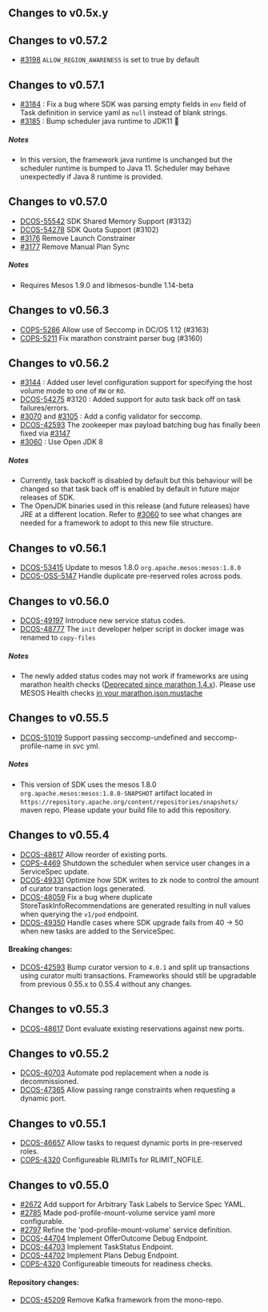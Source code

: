 ## Changes to v0.5x.y

## Changes to v0.57.2
- [#3198](https://github.com/mesosphere/dcos-commons/pull/3198) `ALLOW_REGION_AWARENESS` is set to true by default

## Changes to v0.57.1

- [#3184](https://github.com/mesosphere/dcos-commons/pull/3184) : Fix a bug where SDK was parsing empty fields in `env` field of Task definition in service yaml as `null` instead of blank strings.
- [#3185](https://github.com/mesosphere/dcos-commons/pull/3185) : Bump scheduler java runtime to JDK11 :rocket:

##### Notes
- In this version, the framework java runtime is unchanged but the scheduler runtime is bumped to Java 11. Scheduler may behave unexpectedly if Java 8 runtime is provided.

## Changes to v0.57.0

- [DCOS-55542](https://jira.mesosphere.com/browse/DCOS-55542) SDK Shared Memory Support (#3132)
- [DCOS-54278](https://jira.mesosphere.com/browse/DCOS-54278) SDK Quota Support (#3102)
- [#3176](https://github.com/mesosphere/dcos-commons/pull/3176) Remove Launch Constrainer
- [#3177](https://github.com/mesosphere/dcos-commons/pull/3177) Remove Manual Plan Sync

##### Notes
- Requires Mesos 1.9.0 and libmesos-bundle 1.14-beta

## Changes to v0.56.3
- [COPS-5286](https://jira.mesosphere.com/browse/COPS-5286) Allow use of Seccomp in DC/OS 1.12 (#3163)
- [COPS-5211](https://jira.mesosphere.com/browse/COPS-5211) Fix marathon constraint parser bug (#3160)

## Changes to v0.56.2

- [#3144](https://github.com/mesosphere/dcos-commons/pull/3144) : Added user level configuration support for specifying the host volume mode to one of `RW` or `RO`.
- [DCOS-54275](https://jira.mesosphere.com/browse/DCOS-54275) #3120 : Added support for auto task back off on task failures/errors.
- [#3070](https://github.com/mesosphere/dcos-commons/pull/3070) and [#3105](https://github.com/mesosphere/dcos-commons/pull/3105) : Add a config validator for seccomp.
- [DCOS-42593](https://jira.mesosphere.com/browse/DCOS-42593) The zookeeper max payload batching bug has finally been fixed via [#3147](https://github.com/mesosphere/dcos-commons/pull/3147)
- [#3060](https://github.com/mesosphere/dcos-commons/pull/3060) : Use Open JDK 8

##### Notes
- Currently, task backoff is disabled by default but this behaviour will be changed so that task back off is enabled by default in future major releases of SDK.
- The OpenJDK binaries used in this release (and future releases) have JRE at a different location. Refer to [#3060](https://github.com/mesosphere/dcos-commons/pull/3060) to see what changes are needed for a framework to adopt to this new file structure.

## Changes to v0.56.1

- [DCOS-53415](https://jira.mesosphere.com/browse/DCOS-53415) Update to mesos 1.8.0 `org.apache.mesos:mesos:1.8.0`
- [DCOS-OSS-5147](https://jira.mesosphere.com/browse/DCOS_OSS-5147) Handle duplicate pre-reserved roles across pods.

## Changes to v0.56.0

- [DCOS-49197](https://jira.mesosphere.com/browse/DCOS-49197) Introduce new service status codes.
- [DCOS-48777](https://jira.mesosphere.com/browse/DCOS-48777) The `init` developer helper script in docker image was renamed to `copy-files`
  
##### Notes
- The newly added status codes may not work if frameworks are using marathon health checks ([Deprecated since marathon 1.4.x](https://github.com/mesosphere/marathon/releases/tag/v1.4.0)). Please use MESOS Health checks [in your marathon.json.mustache](https://github.com/mesosphere/dcos-commons/blob/0.56.0/frameworks/helloworld/universe/marathon.json.mustache#L136-L146)

## Changes to v0.55.5

- [DCOS-51019](https://jira.mesosphere.com/browse/DCOS-51019) Support passing seccomp-undefined and seccomp-profile-name in svc yml.

##### Notes
- This version of SDK uses the mesos 1.8.0 `org.apache.mesos:mesos:1.8.0-SNAPSHOT` artifact located in `https://repository.apache.org/content/repositories/snapshots/` maven repo. Please update your build file to add this repository.

## Changes to v0.55.4

- [DCOS-48617](https://jira.mesosphere.com/browse/DCOS-48617) Allow reorder of existing ports.
- [COPS-4469](https://jira.mesosphere.com/browse/COPS-4469) Shutdown the scheduler when service user changes in a ServiceSpec update.
- [DCOS-49331](https://jira.mesosphere.com/browse/DCOS-49331) Optimize how SDK writes to zk node to control the amount of curator transaction logs generated.
- [DCOS-48059](https://jira.mesosphere.com/browse/DCOS-48059) Fix a bug where duplicate StoreTaskInfoRecommendations are generated resulting in null values when querying the `v1/pod` endpoint.
- [DCOS-49350](https://jira.mesosphere.com/browse/DCOS-49350) Handle cases where SDK upgrade fails from 40 -> 50 when new tasks are added to the ServiceSpec.

#### Breaking changes:
- [DCOS-42593](https://jira.mesosphere.com/browse/DCOS-42593) Bump curator version to `4.0.1` and split up transactions using curator multi transactions. Frameworks should still be upgradable from previous 0.55.x to 0.55.4 without any changes.

## Changes to v0.55.3

- [DCOS-48617](https://jira.mesosphere.com/browse/DCOS-48617) Dont evaluate existing reservations against new ports.

## Changes to v0.55.2

- [DCOS-40703](https://jira.mesosphere.com/browse/DCOS-40703) Automate pod replacement when a node is decommissioned.
- [DCOS-47365](https://jira.mesosphere.com/browse/DCOS-47365) Allow passing range constraints when requesting a dynamic port.

## Changes to v0.55.1

- [DCOS-46657](https://jira.mesosphere.com/browse/DCOS-46657) Allow tasks to request dynamic ports in pre-reserved roles.
- [COPS-4320](https://jira.mesosphere.com/browse/COPS-4320) Configureable RLIMITs for RLIMIT_NOFILE.

## Changes to v0.55.0

- [#2672](https://github.com/mesosphere/dcos-commons/pull/2672) Add support for Arbitrary Task Labels to Service Spec YAML.
- [#2785](https://github.com/mesosphere/dcos-commons/pull/2785) Made pod-profile-mount-volume service yaml more configurable.
- [#2797](https://github.com/mesosphere/dcos-commons/pull/2797) Refine the 'pod-profile-mount-volume' service definition.
- [DCOS-44704](https://jira.mesosphere.com/browse/DCOS-44704) Implement OfferOutcome Debug Endpoint.
- [DCOS-44703](https://jira.mesosphere.com/browse/DCOS-44703) Implement TaskStatus Endpoint.
- [DCOS-44702](https://jira.mesosphere.com/browse/DCOS-44702) Implement Plans Debug Endpoint.
- [COPS-4320](https://jira.mesosphere.com/browse/COPS-4320) Configureable timeouts for readiness checks.

#### Repository changes:
- [DCOS-45209](https://jira.mesosphere.com/browse/DCOS-45209) Remove Kafka framework from the mono-repo.

